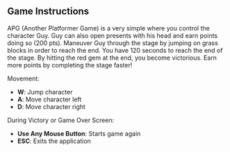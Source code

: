 ## Game Instructions

APG (Another Platformer Game) is a very simple where you control the character Guy. Guy can also open presents with his head and earn points doing so (200 pts).
Maneuver Guy through the stage by jumping on grass blocks in order to reach the end.
You have 120 seconds to reach the end of the stage. By hitting the red gem at the end, you become victorious.
Earn more points by completing the stage faster!

Movement:
* <b>W</b>: Jump character
* <b>A</b>: Move character left
* <b>D</b>: Move character right

During Victory or Game Over Screen:
* <b>Use Any Mouse Button</b>: Starts game again
* <b>ESC</b>: Exits the application





